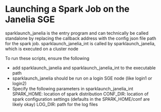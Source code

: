# Launching a Spark Job on the Janelia SGE

sparklaunch_janelia is the entry program and can technically be called standalone by
replacing the callback address with the config json file path for the spark job.
sparklaunch_janelia_int is called by sparklaunch_janelia, which is executed on a cluster node

To run these scripts, ensure the following

* add sparklaunch_janelia  and sparklaunch_janelia_int to the executable path
* sparklaunch_janelia should be run on a login SGE node (like login1 or login2)
* Specify the following parameters in sparklaunch_janelia_int
    SPARK_HOME: location of spark distribution
    CONF_DIR: location of spark configuration settings (defaults in the SPARK_HOME/conf are likely okay)
    LOG_DIR: path for the log files
